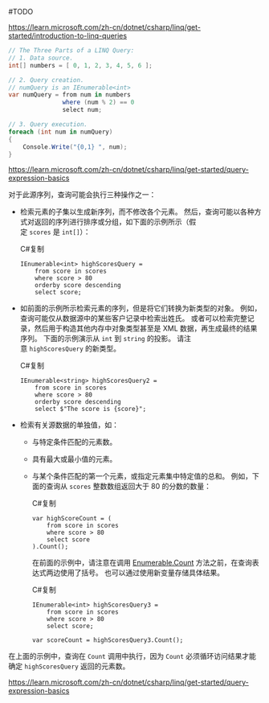 #TODO 

https://learn.microsoft.com/zh-cn/dotnet/csharp/linq/get-started/introduction-to-linq-queries


```c#
// The Three Parts of a LINQ Query:
// 1. Data source.
int[] numbers = [ 0, 1, 2, 3, 4, 5, 6 ];

// 2. Query creation.
// numQuery is an IEnumerable<int>
var numQuery = from num in numbers
               where (num % 2) == 0
               select num;

// 3. Query execution.
foreach (int num in numQuery)
{
    Console.Write("{0,1} ", num);
}
```


https://learn.microsoft.com/zh-cn/dotnet/csharp/linq/get-started/query-expression-basics


对于此源序列，查询可能会执行三种操作之一：

- 检索元素的子集以生成新序列，而不修改各个元素。 然后，查询可能以各种方式对返回的序列进行排序或分组，如下面的示例所示（假定 `scores` 是 `int[]`）：
    
    C#复制
    
    ```
    IEnumerable<int> highScoresQuery =
        from score in scores
        where score > 80
        orderby score descending
        select score;
    ```
    
- 如前面的示例所示检索元素的序列，但是将它们转换为新类型的对象。 例如，查询可能仅从数据源中的某些客户记录中检索出姓氏。 或者可以检索完整记录，然后用于构造其他内存中对象类型甚至是 XML 数据，再生成最终的结果序列。 下面的示例演示从 `int` 到 `string` 的投影。 请注意 `highScoresQuery` 的新类型。
    
    C#复制
    
    ```
    IEnumerable<string> highScoresQuery2 =
        from score in scores
        where score > 80
        orderby score descending
        select $"The score is {score}";
    ```
    
- 检索有关源数据的单独值，如：
    
    - 与特定条件匹配的元素数。
        
    - 具有最大或最小值的元素。
        
    - 与某个条件匹配的第一个元素，或指定元素集中特定值的总和。 例如，下面的查询从 `scores` 整数数组返回大于 80 的分数的数量：
        
        C#复制
        
        ```
        var highScoreCount = (
            from score in scores
            where score > 80
            select score
        ).Count();
        ```
        
        在前面的示例中，请注意在调用 [Enumerable.Count](https://learn.microsoft.com/zh-cn/dotnet/api/system.linq.enumerable.count) 方法之前，在查询表达式两边使用了括号。 也可以通过使用新变量存储具体结果。
        
        C#复制
        
        ```
        IEnumerable<int> highScoresQuery3 =
            from score in scores
            where score > 80
            select score;
        
        var scoreCount = highScoresQuery3.Count();
        ```
        

在上面的示例中，查询在 `Count` 调用中执行，因为 `Count` 必须循环访问结果才能确定 `highScoresQuery` 返回的元素数。



https://learn.microsoft.com/zh-cn/dotnet/csharp/linq/get-started/query-expression-basics


